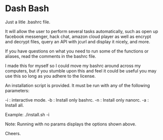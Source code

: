 # Dash Bash

Just a litle .bashrc file.

It will allow the user to perform several tasks automatically, such as open up facebook messenger, hack chat, amazon cloud player as well as
encrypt and decrypt files, query an API with jcurl and display it nicely, and more.

If you have questions on what you need to run some of the functions or aliases, read the comments in the bashrc file. 

I made this for myself so I could move my bashrc around across my computers, but if you stumble upon this and feel it could be useful you may use this so long as you adhere to the license. 

An installation script is provided. It must be run with any of the following parameters:

-i : interactive mode.
-b : Install only bashrc.
-n : Install only nanorc.
-a : Install all.

Example: ./install.sh -i

Note: Running with no params displays the options shown above.

Cheers. 
